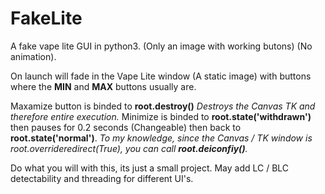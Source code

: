 # FakeLite
A fake vape lite GUI in python3. (Only an image with working butons) (No animation).

On launch will fade in the Vape Lite window (A static image) with buttons where the **MIN** and **MAX** buttons usually are.

Maxamize button is binded to **root.destroy()** _Destroys the Canvas TK and therefore entire execution._
Minimize is binded to **root.state('withdrawn')** then pauses for 0.2 seconds (Changeable) then back to **root.state('normal')**. _To my knowledge, since the Canvas / TK window is root.overrideredirect(True), you can call **root.deiconfiy()**._

Do what you will with this, its just a small project. May add LC / BLC detectability and threading for different UI's.
